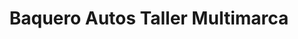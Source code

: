 ---
title: "Baquero Autos Taller Multimarca"
url: /quito/baquero-autos-taller-multimarca/
shop: reparación de automóviles
---